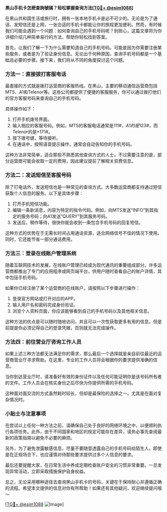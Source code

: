 **黑山手机卡怎麽查詢號碼？轻松掌握查询方法[[TG💪+ @esim1088](https://t.me/s/esim1088)]**

在黑山共和国生活或旅行时，拥有一张本地手机卡是必不可少的。无论是为了通话、发短信还是上网，一张合适的手机卡都能让你的旅程更加便利。然而，有时候我们可能会遇到一个问题：如何查询自己的手机号码呢？别担心，这篇文章将为你详细介绍几种简单易行的方法，帮助你轻松找到答案。

首先，让我们了解一下为什么需要知道自己的手机号码。可能是因为你需要注册某些服务，或者是为了验证身份信息。无论出于何种原因，查询手机号码都是一个基础且必要的步骤。接下来，我们将从不同的角度探讨这个问题。

### 方法一：直接拨打客服电话

最直接的方式就是拨打运营商的客服热线。在黑山，主要的移动通信运营商包括MTS、A1和Telenor等。这些公司都提供了便捷的客服服务，你可以通过拨打他们的官方客服号码来查询自己的手机号码。

具体操作如下：
1. 打开手机拨号界面。
2. 输入相应的客服号码。例如，MTS的客服电话通常是*111#，A1的是*123#，而Telenor的是*171#。
3. 按下拨号键，等待接听。
4. 在通话中，按照语音提示操作，通常会自动告知你的手机号码。

这种方法非常简单，适合那些不熟悉其他查询方式的人士。不过需要注意的是，部分运营商可能会收取一定的费用，因此建议提前了解相关资费信息。

### 方法二：发送短信至客服号码

除了打电话外，发送短信也是一种常见的查询方式。大多数运营商都支持通过短信获取个人信息的服务。以下是具体步骤：

1. 打开手机短信功能。
2. 编辑一条新消息，内容为特定的指令代码。例如，向MTS发送“INFO”到其指定的服务号码；向A1发送“QUERY”到其服务号码。
3. 发送后，稍作等待，很快你就会收到一条包含手机号码的回复短信。

这种方式的优势在于无需长时间占用通话资源，适合网络信号不佳的情况下使用。同时，它还能节省一部分通话费用。

### 方法三：登录在线账户管理系统

随着互联网技术的发展，在线账户管理已经成为现代通讯的重要组成部分。许多运营商都推出了专门的应用程序或网页端平台，供用户随时查看自己的账户详情，其中包括手机号码。

如果你已经注册了某个运营商的在线账户，请按照以下步骤进行操作：
1. 登录官方网站或打开对应的APP。
2. 输入用户名和密码完成身份验证。
3. 浏览个人资料页面，你应该能够看到自己的手机号码以及其他相关信息。

这种方法的优点是可以随时随地访问，并且可以一次性获取更多有用的信息。但是前提是你必须记得自己的登录凭据，否则就无法完成操作。

### 方法四：前往营业厅咨询工作人员

如果上述三种方法都无法满足你的需求，那么最后一个选择就是亲自前往最近的运营商营业厅寻求帮助。在这里，专业的工作人员将会根据你的要求提供准确的信息。

当你到达营业厅时，请准备好有效的身份证件以及任何可能证明你是该号码所有者的文件。工作人员会在核实身份之后尽快为你提供所需的手机号码。

这种面对面交流的方式虽然耗时较长，但却是最保险的选择之一，尤其是在面对复杂情况时。

### 小贴士与注意事项

在尝试以上任何一种方法之前，请确保自己处于良好的网络环境之中，以便顺利执行各项任务。此外，由于不同国家和地区的规定可能存在差异，请务必事先查阅最新的政策指南以避免不必要的麻烦。

另外，为了避免泄露敏感信息，尽量不要随意透露自己的手机号码给陌生人。即使是在正规场合下，也应谨慎对待那些要求提供过多个人信息的要求。

最后还要提醒大家，在日常生活中养成定期检查账户安全的习惯非常重要。一旦发现异常活动，立即采取措施保护自身权益。

总之，无论采用哪种途径去查询黑山手机卡的号码，关键在于保持耐心并遵循正确的流程。希望本文提供的信息对你有所帮助！如果还有其他疑问，欢迎继续提问哦～

[[TG💪+ @esim1088](https://t.me/s/esim1088) ![Image](https://i.postimg.cc/4NQfJmqS/Snipaste-2025-05-13-00-14-12.png)]